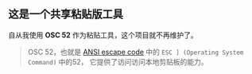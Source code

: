 ## 这是一个共享粘贴版工具

自从我使用 **OSC 52** 作为粘贴工具，这个项目就不再维护了。

> OSC 52，也就是 [ANSI escape code](https://en.wikipedia.org/wiki/ANSI_escape_code) 中的 `ESC ] (Operating System Command)` 中的52， 它提供了访问访问本地剪贴板的能力。
